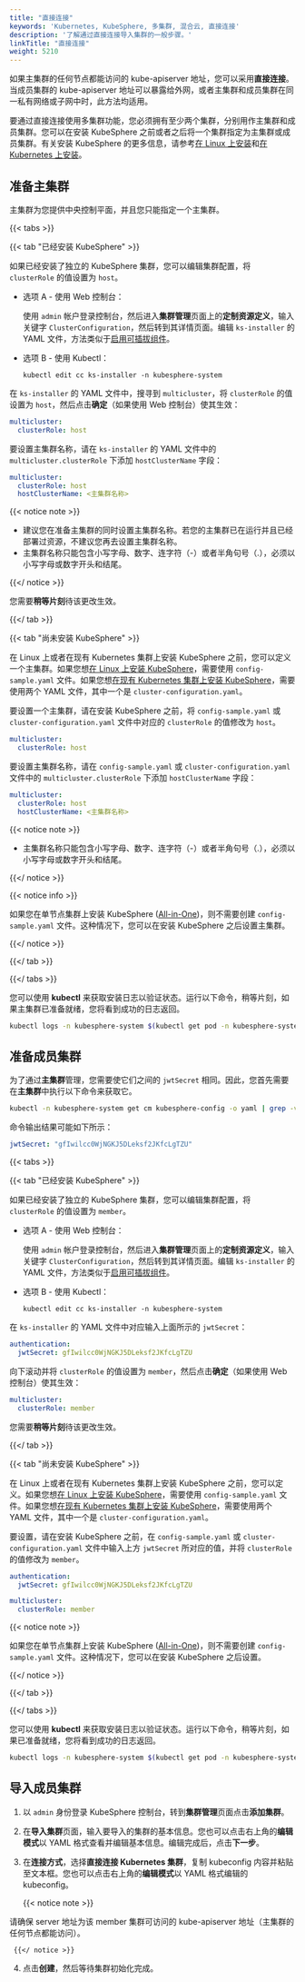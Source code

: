 ```yaml
---
title: "直接连接"
keywords: 'Kubernetes, KubeSphere, 多集群, 混合云, 直接连接'
description: '了解通过直接连接导入集群的一般步骤。'
linkTitle: "直接连接"
weight: 5210
---
```


如果主集群的任何节点都能访问的 kube-apiserver 地址，您可以采用**直接连接**。当成员集群的 kube-apiserver 地址可以暴露给外网，或者主集群和成员集群在同一私有网络或子网中时，此方法均适用。

要通过直接连接使用多集群功能，您必须拥有至少两个集群，分别用作主集群和成员集群。您可以在安装 KubeSphere 之前或者之后将一个集群指定为主集群或成员集群。有关安装 KubeSphere 的更多信息，请参考[在 Linux 上安装](../../../installing-on-linux/)和[在 Kubernetes 上安装](../../../installing-on-kubernetes/)。

## 准备主集群

主集群为您提供中央控制平面，并且您只能指定一个主集群。

{{< tabs >}}

{{< tab "已经安装 KubeSphere" >}}

如果已经安装了独立的 KubeSphere 集群，您可以编辑集群配置，将 `clusterRole` 的值设置为 `host`。

- 选项 A - 使用 Web 控制台：

  使用 `admin` 帐户登录控制台，然后进入**集群管理**页面上的**定制资源定义**，输入关键字 `ClusterConfiguration`，然后转到其详情页面。编辑 `ks-installer` 的 YAML 文件，方法类似于[启用可插拔组件](../../../pluggable-components/)。

- 选项 B - 使用 Kubectl：

  ```shell
  kubectl edit cc ks-installer -n kubesphere-system
  ```

在 `ks-installer` 的 YAML 文件中，搜寻到 `multicluster`，将 `clusterRole` 的值设置为 `host`，然后点击**确定**（如果使用 Web 控制台）使其生效：

```yaml
multicluster:
  clusterRole: host
```

要设置主集群名称，请在 `ks-installer` 的 YAML 文件中的 `multicluster.clusterRole` 下添加 `hostClusterName` 字段：

```yaml
multicluster:
  clusterRole: host
  hostClusterName: <主集群名称>
```

{{< notice note >}}

- 建议您在准备主集群的同时设置主集群名称。若您的主集群已在运行并且已经部署过资源，不建议您再去设置主集群名称。
- 主集群名称只能包含小写字母、数字、连字符（-）或者半角句号（.），必须以小写字母或数字开头和结尾。

{{</ notice >}}

您需要**稍等片刻**待该更改生效。

{{</ tab >}}

{{< tab "尚未安装 KubeSphere" >}}

在 Linux 上或者在现有 Kubernetes 集群上安装 KubeSphere 之前，您可以定义一个主集群。如果您想[在 Linux 上安装 KubeSphere](../../../installing-on-linux/introduction/multioverview/#1-创建示例配置文件)，需要使用 `config-sample.yaml` 文件。如果您想[在现有 Kubernetes 集群上安装 KubeSphere](../../../installing-on-kubernetes/introduction/overview/#部署-kubesphere)，需要使用两个 YAML 文件，其中一个是 `cluster-configuration.yaml`。

要设置一个主集群，请在安装 KubeSphere 之前，将 `config-sample.yaml` 或 `cluster-configuration.yaml` 文件中对应的 `clusterRole` 的值修改为 `host`。

```yaml
multicluster:
  clusterRole: host
```

要设置主集群名称，请在 `config-sample.yaml` 或 `cluster-configuration.yaml` 文件中的 `multicluster.clusterRole` 下添加 `hostClusterName` 字段：

```yaml
multicluster:
  clusterRole: host
  hostClusterName: <主集群名称>
```

{{< notice note >}}

- 主集群名称只能包含小写字母、数字、连字符（-）或者半角句号（.），必须以小写字母或数字开头和结尾。

{{</ notice >}}

{{< notice info >}}

如果您在单节点集群上安装 KubeSphere ([All-in-One](../../../quick-start/all-in-one-on-linux/))，则不需要创建 `config-sample.yaml` 文件。这种情况下，您可以在安装 KubeSphere 之后设置主集群。

{{</ notice >}} 

{{</ tab >}}

{{</ tabs >}}

您可以使用 **kubectl** 来获取安装日志以验证状态。运行以下命令，稍等片刻，如果主集群已准备就绪，您将看到成功的日志返回。

```bash
kubectl logs -n kubesphere-system $(kubectl get pod -n kubesphere-system -l 'app in (ks-install, ks-installer)' -o jsonpath='{.items[0].metadata.name}') -f
```

## 准备成员集群

为了通过**主集群**管理，您需要使它们之间的 `jwtSecret` 相同。因此，您首先需要在**主集群**中执行以下命令来获取它。

```bash
kubectl -n kubesphere-system get cm kubesphere-config -o yaml | grep -v "apiVersion" | grep jwtSecret
```

命令输出结果可能如下所示：

```yaml
jwtSecret: "gfIwilcc0WjNGKJ5DLeksf2JKfcLgTZU"
```

{{< tabs >}}

{{< tab "已经安装 KubeSphere" >}}

如果已经安装了独立的 KubeSphere 集群，您可以编辑集群配置，将 `clusterRole` 的值设置为 `member`。

- 选项 A - 使用 Web 控制台：

  使用 `admin` 帐户登录控制台，然后进入**集群管理**页面上的**定制资源定义**，输入关键字 `ClusterConfiguration`，然后转到其详情页面。编辑 `ks-installer` 的 YAML 文件，方法类似于[启用可插拔组件](../../../pluggable-components/)。

- 选项 B - 使用 Kubectl：

  ```shell
  kubectl edit cc ks-installer -n kubesphere-system
  ```

在 `ks-installer` 的 YAML 文件中对应输入上面所示的 `jwtSecret`：

```yaml
authentication:
  jwtSecret: gfIwilcc0WjNGKJ5DLeksf2JKfcLgTZU
```

向下滚动并将 `clusterRole` 的值设置为 `member`，然后点击**确定**（如果使用 Web 控制台）使其生效：

```yaml
multicluster:
  clusterRole: member
```

您需要**稍等片刻**待该更改生效。

{{</ tab >}}

{{< tab "尚未安装 KubeSphere" >}}

在 Linux 上或者在现有 Kubernetes 集群上安装 KubeSphere 之前，您可以定义。如果您想[在 Linux 上安装 KubeSphere](../../../installing-on-linux/introduction/multioverview/#1-创建示例配置文件)，需要使用 `config-sample.yaml` 文件。如果您想[在现有 Kubernetes 集群上安装 KubeSphere](../../../installing-on-kubernetes/introduction/overview/#部署-kubesphere)，需要使用两个 YAML 文件，其中一个是 `cluster-configuration.yaml`。

要设置，请在安装 KubeSphere 之前，在 `config-sample.yaml` 或 `cluster-configuration.yaml` 文件中输入上方 `jwtSecret` 所对应的值，并将 `clusterRole` 的值修改为 `member`。

```yaml
authentication:
  jwtSecret: gfIwilcc0WjNGKJ5DLeksf2JKfcLgTZU
```

```yaml
multicluster:
  clusterRole: member
```

{{< notice note >}}

如果您在单节点集群上安装 KubeSphere ([All-in-One](../../../quick-start/all-in-one-on-linux/))，则不需要创建 `config-sample.yaml` 文件。这种情况下，您可以在安装 KubeSphere 之后设置。

{{</ notice >}} 

{{</ tab >}}

{{</ tabs >}}

您可以使用 **kubectl** 来获取安装日志以验证状态。运行以下命令，稍等片刻，如果已准备就绪，您将看到成功的日志返回。

```bash
kubectl logs -n kubesphere-system $(kubectl get pod -n kubesphere-system -l 'app in (ks-install, ks-installer)' -o jsonpath='{.items[0].metadata.name}') -f
```

## 导入成员集群

1. 以 `admin` 身份登录 KubeSphere 控制台，转到**集群管理**页面点击**添加集群**。
   
2. 在**导入集群**页面，输入要导入的集群的基本信息。您也可以点击右上角的**编辑模式**以 YAML 格式查看并编辑基本信息。编辑完成后，点击**下一步**。

3. 在**连接方式**，选择**直接连接 Kubernetes 集群**，复制 kubeconfig 内容并粘贴至文本框。您也可以点击右上角的**编辑模式**以 YAML 格式编辑的 kubeconfig。

     {{< notice note >}}

请确保 server 地址为该 member 集群可访问的 kube-apiserver 地址（主集群的任何节点都能访问）。

     {{</ notice >}}

4. 点击**创建**，然后等待集群初始化完成。
   
